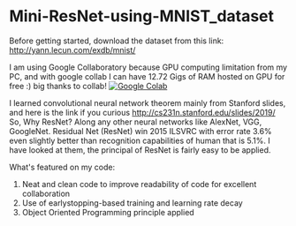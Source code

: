 # Mini-ResNet-using-MNIST_dataset

Before getting started, download the dataset from this link: http://yann.lecun.com/exdb/mnist/

I am using Google Collaboratory because GPU computing limitation from my PC, and with google collab I can have 12.72 Gigs of RAM hosted on GPU for free :) big thanks to collab!
<a href="https://colab.research.google.com/github/googlecolab/colabtools/blob/master/notebooks/colab-github-demo.ipynb">
  <img src="https://colab.research.google.com/assets/colab-badge.svg" alt="Google Colab"/>
</a>

I learned convolutional neural network theorem mainly from Stanford slides, and here is the link if you curious http://cs231n.stanford.edu/slides/2019/
So, Why ResNet?
Along any other neural networks like AlexNet, VGG, GoogleNet. Residual Net (ResNet) win 2015 ILSVRC with error rate 3.6% even slightly better than recognition capabilities of human that is 5.1%. I have looked at them, the principal of ResNet is fairly easy to be applied.

What's featured on my code:
1. Neat and clean code to improve readability of code for excellent collaboration
2. Use of earlystopping-based training and learning rate decay
3. Object Oriented Programming principle applied
